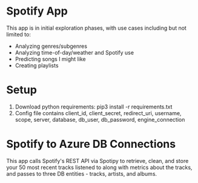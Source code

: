 # Spotify App

This app is in initial exploration phases, with use cases including but not limited to:
* Analyzing genres/subgenres
* Analyzing time-of-day/weather and Spotify use
* Predicting songs I might like
* Creating playlists


# Setup
1. Download python requirements: pip3 install -r requirements.txt
2. Config file contains client_id, client_secret, redirect_uri, username, scope, server, database, db_user, db_password, engine_connection

# Spotify to Azure DB Connections
This app calls Spotify's REST API via Spotipy to retrieve, clean, and store your 50 most recent tracks listened to along with metrics about the tracks, and passes to three DB entities - tracks, artists, and albums.
